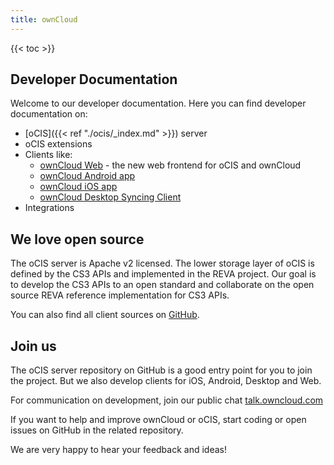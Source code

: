 ```yaml
---
title: ownCloud
---
```


{{< toc >}}

## Developer Documentation

Welcome to our developer documentation. Here you can find developer documentation on:

- [oCIS]({{< ref "./ocis/_index.md" >}}) server
- oCIS extensions
- Clients like:
    - [ownCloud Web](https://github.com/owncloud/web) - the new web frontend for oCIS and ownCloud
    - [ownCloud Android app](https://github.com/owncloud/android)
    - [ownCloud iOS app](https://github.com/owncloud/ios-app)
    - [ownCloud Desktop Syncing Client](https://github.com/owncloud/client)
- Integrations

## We love open source

The oCIS server is Apache v2 licensed.
The lower storage layer of oCIS is defined by the CS3 APIs and implemented in the REVA project. Our goal is to develop the CS3 APIs to an open standard and collaborate on the open source REVA reference implementation for CS3 APIs.

You can also find all client sources on [GitHub](https://github.com/owncloud/).

## Join us

The oCIS server repository on GitHub is a good entry point for you to join the project. But we also develop clients for iOS, Android, Desktop and Web.

For communication on development, join our public chat [talk.owncloud.com](https://talk.owncloud.com)

If you want to help and improve ownCloud or oCIS, start coding or open issues on GitHub in the related repository.

We are very happy to hear your feedback and ideas!
